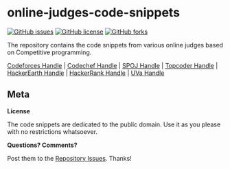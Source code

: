 # online-judges-code-snippets
[![GitHub issues](https://img.shields.io/github/issues/prashantgpt91/online-judges-code-snippets.svg?style=plastic)](https://github.com/prashantgpt91/online-judges-code-snippets/issues) [![GitHub license](https://img.shields.io/badge/license-MIT-blue.svg?style=plastic)](https://raw.githubusercontent.com/prashantgpt91/online-judges-code-snippets/master/LICENSE) [![GitHub forks](https://img.shields.io/github/forks/prashantgpt91/online-judges-code-snippets.svg?style=plastic)](https://github.com/prashantgpt91/online-judges-code-snippets/network)

The repository contains the code snippets from various online judges based on Competitive programming.

[Codeforces Handle](http://codeforces.com/profile/prashantgpt91) |
[Codechef Handle](https://www.codechef.com/users/prashantgpt91) |
[SPOJ Handle](http://www.spoj.com/users/prashantgpt91/) |
[Topcoder Handle](https://www.topcoder.com/members/vishublc/) |
[HackerEarth Handle](https://www.hackerearth.com/@prashantgpt91/activity/hackerearth/) |
[HackerRank Handle](https://www.hackerrank.com/prashantgpt91) |
[UVa Handle](https://uva.onlinejudge.org/index.php?option=com_onlinejudge&Itemid=20&page=show_authorstats&userid=157430)




## Meta

**License**

The code snippets are dedicated to the public domain. Use it as you please with no restrictions whatsoever.

**Questions? Comments?**

Post them to the [Repository Issues](https://github.com/prashantgpt91/online-judges-code-snippets/issues). Thanks!
